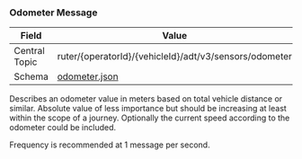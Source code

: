 ### Odometer Message
| Field         | Value                                           |
|---------------|-------------------------------------------------|
| Central Topic | ruter/{operatorId}/{vehicleId}/adt/v3/sensors/odometer|
| Schema        | [ odometer.json ](json-schemas/sensors/odometer/odometer.json)|

Describes an odometer value in meters based on total vehicle distance or similar. Absolute value of less importance but
should be increasing at least within the scope of a journey. Optionally the current speed according to the odometer could be included.

Frequency is recommended at 1 message per second.
